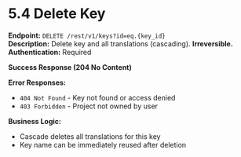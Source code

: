 # 5.4 Delete Key

**Endpoint:** `DELETE /rest/v1/keys?id=eq.{key_id}`  
**Description:** Delete key and all translations (cascading). **Irreversible.**  
**Authentication:** Required

**Success Response (204 No Content)**

**Error Responses:**

- `404 Not Found` - Key not found or access denied
- `403 Forbidden` - Project not owned by user

**Business Logic:**

- Cascade deletes all translations for this key
- Key name can be immediately reused after deletion
